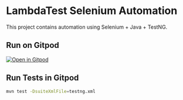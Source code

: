 # LambdaTest Selenium Automation

This project contains automation using Selenium + Java + TestNG.

## Run on Gitpod

[![Open in Gitpod](https://gitpod.io/button/open-in-gitpod.svg)](https://gitpod.io/#https://github.com/YOUR_USERNAME/LambdaTestAutomation)

## Run Tests in Gitpod

```bash
mvn test -DsuiteXmlFile=testng.xml
